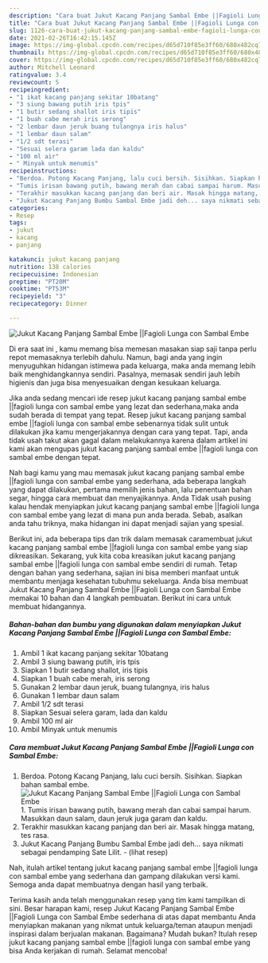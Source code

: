 ```yaml
---
description: "Cara buat Jukut Kacang Panjang Sambal Embe ||Fagioli Lunga con Sambal Embe yang nikmat Untuk Jualan"
title: "Cara buat Jukut Kacang Panjang Sambal Embe ||Fagioli Lunga con Sambal Embe yang nikmat Untuk Jualan"
slug: 1126-cara-buat-jukut-kacang-panjang-sambal-embe-fagioli-lunga-con-sambal-embe-yang-nikmat-untuk-jualan
date: 2021-02-26T16:42:15.145Z
image: https://img-global.cpcdn.com/recipes/d65d710f85e3ff60/680x482cq70/jukut-kacang-panjang-sambal-embe-fagioli-lunga-con-sambal-embe-foto-resep-utama.jpg
thumbnail: https://img-global.cpcdn.com/recipes/d65d710f85e3ff60/680x482cq70/jukut-kacang-panjang-sambal-embe-fagioli-lunga-con-sambal-embe-foto-resep-utama.jpg
cover: https://img-global.cpcdn.com/recipes/d65d710f85e3ff60/680x482cq70/jukut-kacang-panjang-sambal-embe-fagioli-lunga-con-sambal-embe-foto-resep-utama.jpg
author: Mitchell Leonard
ratingvalue: 3.4
reviewcount: 5
recipeingredient:
- "1 ikat kacang panjang sekitar 10batang"
- "3 siung bawang putih iris tpis"
- "1 butir sedang shallot iris tipis"
- "1 buah cabe merah iris serong"
- "2 lembar daun jeruk buang tulangnya iris halus"
- "1 lembar daun salam"
- "1/2 sdt terasi"
- "Sesuai selera garam lada dan kaldu"
- "100 ml air"
- " Minyak untuk menumis"
recipeinstructions:
- "Berdoa. Potong Kacang Panjang, lalu cuci bersih. Sisihkan. Siapkan bahan sambal embe."
- "Tumis irisan bawang putih, bawang merah dan cabai sampai harum. Masukkan daun salam, daun jeruk juga garam dan kaldu."
- "Terakhir masukkan kacang panjang dan beri air. Masak hingga matang, tes rasa."
- "Jukut Kacang Panjang Bumbu Sambal Embe jadi deh... saya nikmati sebagai pendamping Sate Lilit.           (lihat resep)"
categories:
- Resep
tags:
- jukut
- kacang
- panjang

katakunci: jukut kacang panjang 
nutrition: 138 calories
recipecuisine: Indonesian
preptime: "PT20M"
cooktime: "PT53M"
recipeyield: "3"
recipecategory: Dinner

---
```



![Jukut Kacang Panjang Sambal Embe ||Fagioli Lunga con Sambal Embe](https://img-global.cpcdn.com/recipes/d65d710f85e3ff60/680x482cq70/jukut-kacang-panjang-sambal-embe-fagioli-lunga-con-sambal-embe-foto-resep-utama.jpg)

Di era  saat ini , kamu memang bisa memesan masakan siap saji tanpa perlu repot memasaknya terlebih dahulu. Namun, bagi anda yang ingin menyuguhkan hidangan istimewa pada keluarga, maka anda memang lebih baik menghidangkannya sendiri. Pasalnya, memasak sendiri jauh lebih higienis dan juga bisa menyesuaikan dengan kesukaan keluarga.

Jika anda sedang mencari ide resep jukut kacang panjang sambal embe ||fagioli lunga con sambal embe yang lezat dan sederhana,maka anda sudah berada di tempat yang tepat. Resep jukut kacang panjang sambal embe ||fagioli lunga con sambal embe  sebenarnya tidak sulit untuk dilakukan jika kamu mengerjakannya dengan cara yang tepat. Tapi, anda tidak usah takut akan gagal dalam melakukannya 
karena dalam artikel ini kami akan mengupas jukut kacang panjang sambal embe ||fagioli lunga con sambal embe dengan tepat.  



Nah bagi kamu yang mau memasak jukut kacang panjang sambal embe ||fagioli lunga con sambal embe yang sederhana, ada beberapa langkah yang dapat dilakukan, pertama memilih jenis bahan, lalu penentuan bahan segar, hingga cara membuat dan menyajikannya. Anda Tidak usah pusing kalau hendak menyiapkan jukut kacang panjang sambal embe ||fagioli lunga con sambal embe yang lezat di mana pun anda berada. Sebab, asalkan anda  tahu triknya, maka hidangan ini dapat menjadi sajian yang spesial.

Berikut ini, ada beberapa tips dan trik dalam memasak caramembuat jukut kacang panjang sambal embe ||fagioli lunga con sambal embe yang siap dikreasikan. Sekarang, yuk kita coba kreasikan jukut kacang panjang sambal embe ||fagioli lunga con sambal embe sendiri di rumah. Tetap dengan bahan yang sederhana, sajian ini bisa memberi manfaat untuk membantu menjaga kesehatan tubuhmu sekeluarga. Anda bisa membuat Jukut Kacang Panjang Sambal Embe ||Fagioli Lunga con Sambal Embe memakai 10 bahan dan 4 langkah pembuatan. Berikut ini cara untuk membuat hidangannya.

<!--inarticleads1-->

##### Bahan-bahan dan bumbu yang digunakan dalam menyiapkan Jukut Kacang Panjang Sambal Embe ||Fagioli Lunga con Sambal Embe:

1. Ambil 1 ikat kacang panjang sekitar 10batang
1. Ambil 3 siung bawang putih, iris tpis
1. Siapkan 1 butir sedang shallot, iris tipis
1. Siapkan 1 buah cabe merah, iris serong
1. Gunakan 2 lembar daun jeruk, buang tulangnya, iris halus
1. Gunakan 1 lembar daun salam
1. Ambil 1/2 sdt terasi
1. Siapkan Sesuai selera garam, lada dan kaldu
1. Ambil 100 ml air
1. Ambil  Minyak untuk menumis




<!--inarticleads2-->

##### Cara membuat Jukut Kacang Panjang Sambal Embe ||Fagioli Lunga con Sambal Embe:

1. Berdoa. Potong Kacang Panjang, lalu cuci bersih. Sisihkan. Siapkan bahan sambal embe.
<img src="https://img-global.cpcdn.com/steps/dfa2fed0c5ff05c7/160x128cq70/jukut-kacang-panjang-sambal-embe-fagioli-lunga-con-sambal-embe-langkah-memasak-1-foto.jpg" alt="Jukut Kacang Panjang Sambal Embe ||Fagioli Lunga con Sambal Embe">1. Tumis irisan bawang putih, bawang merah dan cabai sampai harum. Masukkan daun salam, daun jeruk juga garam dan kaldu.
1. Terakhir masukkan kacang panjang dan beri air. Masak hingga matang, tes rasa.
1. Jukut Kacang Panjang Bumbu Sambal Embe jadi deh... saya nikmati sebagai pendamping Sate Lilit. -           (lihat resep)




Nah, itulah artikel tentang  jukut kacang panjang sambal embe ||fagioli lunga con sambal embe  yang sederhana dan gampang dilakukan versi kami. Semoga anda dapat membuatnya dengan hasil yang terbaik. 

Terima kasih anda telah menggunakan resep yang tim kami tampilkan di sini. Besar harapan kami, resep  Jukut Kacang Panjang Sambal Embe ||Fagioli Lunga con Sambal Embe sederhana di atas dapat membantu Anda menyiapkan makanan yang nikmat untuk keluarga/teman ataupun menjadi inspirasi dalam berjualan makanan. Bagaimana? Mudah bukan? Itulah resep jukut kacang panjang sambal embe ||fagioli lunga con sambal embe yang bisa Anda kerjakan di rumah. Selamat mencoba!


